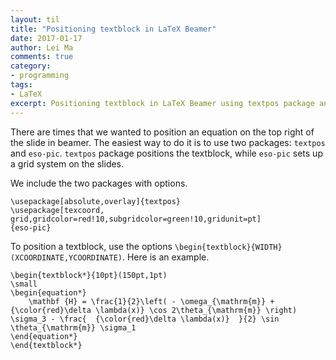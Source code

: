 ```yaml
---
layout: til
title: "Positioning textblock in LaTeX Beamer"
date: 2017-01-17
author: Lei Ma
comments: true
category:
- programming
tags:
- LaTeX
excerpt: Positioning textblock in LaTeX Beamer using textpos package and eso pic package
---
```


There are times that we wanted to position an equation on the top right of the slide in beamer. The easiest way to do it is to use two packages: `textpos` and `eso-pic`. `textpos` package positions the textblock, while `eso-pic` sets up a grid system on the slides.

We include the two packages with options.

```
\usepackage[absolute,overlay]{textpos}
\usepackage[texcoord,
grid,gridcolor=red!10,subgridcolor=green!10,gridunit=pt]
{eso-pic}
```

To position a textblock, use the options `\begin{textblock}{WIDTH}(XCOORDINATE,YCOORDINATE)`. Here is an example.

```
\begin{textblock*}{10pt}(150pt,1pt)
\small
\begin{equation*}
    \mathbf {H} = \frac{1}{2}\left( - \omega_{\mathrm{m}} + {\color{red}\delta \lambda(x)} \cos 2\theta_{\mathrm{m}} \right) \sigma_3 - \frac{  {\color{red}\delta \lambda(x)}  }{2} \sin \theta_{\mathrm{m}} \sigma_1
\end{equation*}
\end{textblock*}
```
